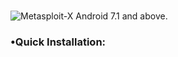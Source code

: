#
![Metasploit-X](https://user-images.githubusercontent.com/63346676/90892133-7693e100-e3da-11ea-96e3-9635bd3b8f37.jpeg)
Android 7.1 and above.

### •Quick Installation:

```git clone https://github.com/abhackerofficial/Metasploit-Installer && cd Metasploit-Installer && bash metasploit.sh
```
